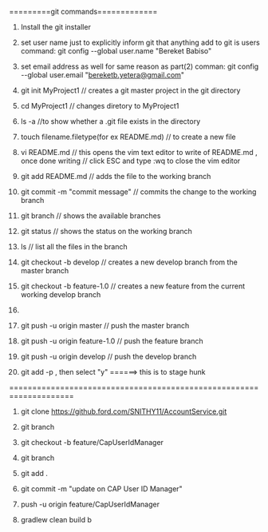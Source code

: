 =========git commands=============
1. Install the git installer
2. set user name just to explicitly inform git that anything add to git is users
   command: git config --global user.name "Bereket Babiso"
3. set email address as well for same reason as part(2)
   comman: git config --global user.email "bereketb.yetera@gmail.com"

4. git init MyProject1 // creates a git master project in the git directory
5. cd MyProject1  // changes diretory to MyProject1
6. ls -a //to show whether a .git file exists in the directory
7. touch filename.filetype(for ex README.md) // to create a new file
8. vi README.md // this opens the vim text editor to write of README.md , once done writing
    		// click ESC and type :wq to close the vim editor
9. git add  README.md // adds the file to the working branch
10. git commit -m "commit message" // commits the change to the working branch
11. git branch // shows the available branches
12. git status // shows the status on the working branch
13. ls  // list all the files in the branch
14. git checkout -b develop // creates a new develop branch from the master branch
15. git checkout -b feature-1.0 // creates a new feature from the current working develop branch
16. 
17. git push -u origin master  // push the master branch
18. git push -u origin feature-1.0 // push the feature branch
19. git push -u origin develop // push the develop branch
20. git add -p , then select "y" ======> this is to stage hunk


====================================================================
1. git clone https://github.ford.com/SNITHY11/AccountService.git
2. git branch
3. git checkout -b feature/CapUserIdManager
4. git branch
5. git add .
6. git commit -m "update on CAP User ID Manager"
7. push -u origin feature/CapUserIdManager

8. gradlew clean build b

